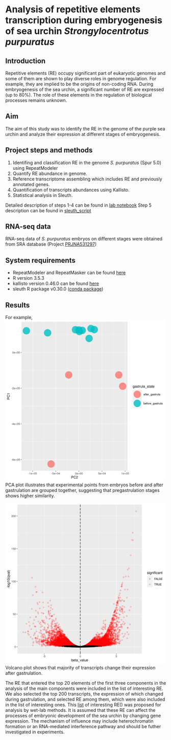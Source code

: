 # Analysis of repetitive elements transcription during embryogenesis of sea urchin *Strongylocentrotus purpuratus*

## Introduction
Repetitive elements (RE) occupy significant part of eukaryotic genomes and some of them are shown to play diverse roles in genome regulation. For example, they are implied to be the origins of non-coding RNA. During embryogenesis of the sea urchin, a significant number of RE are expressed (up to 80%). The role of these elements in the regulation of biological processes remains unknown.

## Aim
The aim of this study was to identify the RE in the genome of the purple sea urchin and analyze their expression at different stages of embryogenesis.

## Project steps and methods
1. Identifing and classification RE in the genome *S. purpuratus* (Spur 5.0) using RepeatModeler
2. Quantify RE abundance in genome.
3. Reference transcriptome assembling which includes RE and previously annotated genes.
4. Quantification of transcripts abundances using Kallisto.
5. Statistical analysis in Sleuth.

Detailed description of steps 1-4 can be found in [lab notebook](https://github.com/larisaok/Repeats_in_sea_urchin_genome/blob/master/lab_notebook.md)
Step 5 description can be found in [sleuth_script](https://github.com/larisaok/Repeats_in_sea_urchin_genome/blob/master/sleuth_script.R)

## RNA-seq data

RNA-seq data of *S. purpuratus* embryos on different stages were obtained from SRA database (Project [PRJNA531297](https://trace.ncbi.nlm.nih.gov/Traces/study/?acc=SRP191285&o=acc_s%3Aa))

## System requirements
* RepeatModeler and RepeatMasker can be found [here](http://www.repeatmasker.org/RepeatModeler/)
* R version 3.5.3
* kallisto version 0.46.0 can be found [here](https://pachterlab.github.io/kallisto/starting)
* sleuth R package v0.30.0 ([conda package](https://anaconda.org/bioconda/r-sleuth))

## Results

For example,
![PCA](https://github.com/larisaok/Repeats_in_sea_urchin_genome/blob/master/pca.png) 
PCA plot illustrates that experimental points from embryos before and after gastrulation are grouped together, suggesting that pregastrulation stages shows higher similarity.

![Volcano plot](https://github.com/larisaok/Repeats_in_sea_urchin_genome/blob/master/volcano_plot.png) 
Volcano plot shows that majority of transcripts change their expression after gastrulation.

The RE that entered the top 20 elements of the first three components in the analysis of the main components were included in the list of interesting RE. We also selected the top 200 transcripts, the expression of which changed during gastrulation, and selected RE among them, which were also included in the list of interesting ones. This [list](https://github.com/larisaok/Repeats_in_sea_urchin_genome/blob/master/interestingRE.txt) of interesting RE() was proposed for analysis by wet-lab methods. It is assumed that these RE can affect the processes of embryonic development of the sea urchin by changing gene expression. The mechanism of influence may include heterochromatin formation or an RNA-mediated interference pathway and should be futher investigated in experiments.


